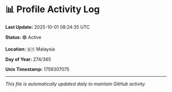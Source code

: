 # 📊 Profile Activity Log

**Last Update:** 2025-10-01 08:24:35 UTC

**Status:** 🟢 Active

**Location:** 🇲🇾 Malaysia

**Day of Year:** 274/365

**Unix Timestamp:** 1759307075

---

*This file is automatically updated daily to maintain GitHub activity.*
